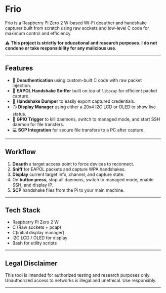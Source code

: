 # Frio

Frio is a Raspberry Pi Zero 2 W-based Wi-Fi deauther and handshake capturer built from scratch using raw sockets and low-level C code for maximum control and efficiency.

⚠️ **This project is strictly for educational and research purposes. I do not condone or take responsibility for any malicious use.**

---

## Features

- 📡 **Deauthentication** using custom-built C code with raw packet injection.
- 🔎 **EAPOL Handshake Sniffer** built on top of `libpcap` for efficient packet capture.
- 💾 **Handshake Dumper** to easily export captured credentials.
- 📺 **Display Manager** using either a 20x4 I2C LCD or OLED to show live status.
- 🔘 **GPIO Trigger** to kill daemons, switch to managed mode, and start SSH daemon for file transfers.
- 💻 **SCP Integration** for secure file transfers to a PC after capture.

---

## Workflow

1. **Deauth** a target access point to force devices to reconnect.
2. **Sniff** for EAPOL packets and capture WPA handshakes.
3. **Display** current target info, channel, and capture state.
4. On **button press**, stop all daemons, switch to managed mode, enable SSH, and display IP.
5. **SCP** handshake files from the Pi to your main machine.

---

## Tech Stack

- Raspberry Pi Zero 2 W
- C (Raw sockets + pcap)
- C(initial display manager)
- I2C LCD / OLED for display
- Bash for utility scripts

---

## Legal Disclaimer

This tool is intended for authorized testing and research purposes only. Unauthorized access to networks is illegal and unethical. Use responsibly.

---
